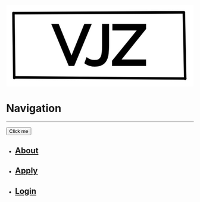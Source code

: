 ![](/assets/images/VJZlogo_official.png)

# Navigation

___

<button name="button">Click me</button>

- ## [About](/about.md)
- ## [Apply](/apply.md)
- ## [Login](https://gooogle.com)

